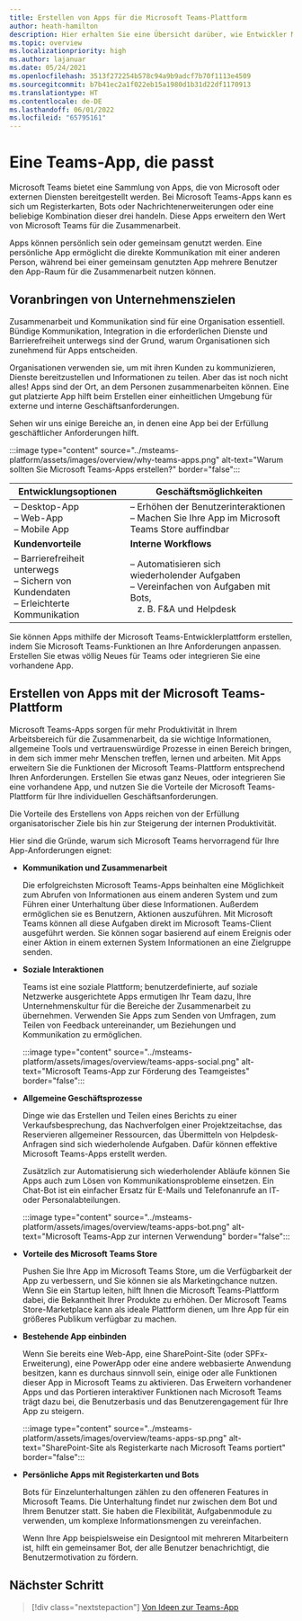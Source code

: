 ```yaml
---
title: Erstellen von Apps für die Microsoft Teams-Plattform
author: heath-hamilton
description: Hier erhalten Sie eine Übersicht darüber, wie Entwickler Microsoft Teams-Features mit benutzerdefinierten Apps erweitern können.
ms.topic: overview
ms.localizationpriority: high
ms.author: lajanuar
ms.date: 05/24/2021
ms.openlocfilehash: 3513f272254b578c94a9b9adcf7b70f1113e4509
ms.sourcegitcommit: b7b41ec2a1f022eb15a1980d1b31d22df1170913
ms.translationtype: HT
ms.contentlocale: de-DE
ms.lasthandoff: 06/01/2022
ms.locfileid: "65795161"
---
```

# <a name="teams-app-that-fits"></a>Eine Teams-App, die passt

Microsoft Teams bietet eine Sammlung von Apps, die von Microsoft oder externen Diensten bereitgestellt werden. Bei Microsoft Teams-Apps kann es sich um Registerkarten, Bots oder Nachrichtenerweiterungen oder eine beliebige Kombination dieser drei handeln. Diese Apps erweitern den Wert von Microsoft Teams für die Zusammenarbeit.

Apps können persönlich sein oder gemeinsam genutzt werden. Eine persönliche App ermöglicht die direkte Kommunikation mit einer anderen Person, während bei einer gemeinsam genutzten App mehrere Benutzer den App-Raum für die Zusammenarbeit nutzen können.

## <a name="driving-organizational-goals"></a>Voranbringen von Unternehmenszielen

Zusammenarbeit und Kommunikation sind für eine Organisation essentiell. Bündige Kommunikation, Integration in die erforderlichen Dienste und Barrierefreiheit unterwegs sind der Grund, warum Organisationen sich zunehmend für Apps entscheiden.

Organisationen verwenden sie, um mit ihren Kunden zu kommunizieren, Dienste bereitzustellen und Informationen zu teilen. Aber das ist noch nicht alles! Apps sind der Ort, an dem Personen zusammenarbeiten können. Eine gut platzierte App hilft beim Erstellen einer einheitlichen Umgebung für externe und interne Geschäftsanforderungen.

Sehen wir uns einige Bereiche an, in denen eine App bei der Erfüllung geschäftlicher Anforderungen hilft.

:::image type="content" source="../msteams-platform/assets/images/overview/why-teams-apps.png" alt-text="Warum sollten Sie Microsoft Teams-Apps erstellen?" border="false":::

| **Entwicklungsoptionen** | **Geschäftsmöglichkeiten** |
| --- | --- |
| – Desktop-App <br> – Web-App <br> – Mobile App | – Erhöhen der Benutzerinteraktionen <br> – Machen Sie Ihre App im Microsoft Teams Store auffindbar |
| **Kundenvorteile** | **Interne Workflows** |
| – Barrierefreiheit unterwegs <br> – Sichern von Kundendaten <br> – Erleichterte Kommunikation | – Automatisieren sich wiederholender Aufgaben <br> – Vereinfachen von Aufgaben mit Bots, <br> &nbsp;&nbsp; z. B. F&A und Helpdesk |

Sie können Apps mithilfe der Microsoft Teams-Entwicklerplattform erstellen, indem Sie Microsoft Teams-Funktionen an Ihre Anforderungen anpassen. Erstellen Sie etwas völlig Neues für Teams oder integrieren Sie eine vorhandene App.

## <a name="build-apps-with-microsoft-teams-platform"></a>Erstellen von Apps mit der Microsoft Teams-Plattform

Microsoft Teams-Apps sorgen für mehr Produktivität in Ihrem Arbeitsbereich für die Zusammenarbeit, da sie wichtige Informationen, allgemeine Tools und vertrauenswürdige Prozesse in einen Bereich bringen, in dem sich immer mehr Menschen treffen, lernen und arbeiten. Mit Apps erweitern Sie die Funktionen der Microsoft Teams-Plattform entsprechend Ihren Anforderungen. Erstellen Sie etwas ganz Neues, oder integrieren Sie eine vorhandene App, und nutzen Sie die Vorteile der Microsoft Teams-Plattform für Ihre individuellen Geschäftsanforderungen.

Die Vorteile des Erstellens von Apps reichen von der Erfüllung organisatorischer Ziele bis hin zur Steigerung der internen Produktivität.

Hier sind die Gründe, warum sich Microsoft Teams hervorragend für Ihre App-Anforderungen eignet:

- **Kommunikation und Zusammenarbeit**

    Die erfolgreichsten Microsoft Teams-Apps beinhalten eine Möglichkeit zum Abrufen von Informationen aus einem anderen System und zum Führen einer Unterhaltung über diese Informationen. Außerdem ermöglichen sie es Benutzern, Aktionen auszuführen. Mit Microsoft Teams können all diese Aufgaben direkt im Microsoft Teams-Client ausgeführt werden. Sie können sogar basierend auf einem Ereignis oder einer Aktion in einem externen System Informationen an eine Zielgruppe senden.

- **Soziale Interaktionen**

    Teams ist eine soziale Plattform; benutzerdefinierte, auf soziale Netzwerke ausgerichtete Apps ermutigen Ihr Team dazu, Ihre Unternehmenskultur für die Bereiche der Zusammenarbeit zu übernehmen. Verwenden Sie Apps zum Senden von Umfragen, zum Teilen von Feedback untereinander, um Beziehungen und Kommunikation zu ermöglichen.

    :::image type="content" source="../msteams-platform/assets/images/overview/teams-apps-social.png" alt-text="Microsoft Teams-App zur Förderung des Teamgeistes" border="false":::

- **Allgemeine Geschäftsprozesse**

    Dinge wie das Erstellen und Teilen eines Berichts zu einer Verkaufsbesprechung, das Nachverfolgen einer Projektzeitachse, das Reservieren allgemeiner Ressourcen, das Übermitteln von Helpdesk-Anfragen sind sich wiederholende Aufgaben. Dafür können effektive Microsoft Teams-Apps erstellt werden.

    Zusätzlich zur Automatisierung sich wiederholender Abläufe können Sie Apps auch zum Lösen von Kommunikationsprobleme einsetzen. Ein Chat-Bot ist ein einfacher Ersatz für E-Mails und Telefonanrufe an IT- oder Personalabteilungen.

    :::image type="content" source="../msteams-platform/assets/images/overview/teams-apps-bot.png" alt-text="Microsoft Teams-App zur internen Verwendung" border="false":::

- **Vorteile des Microsoft Teams Store**

    Pushen Sie Ihre App im Microsoft Teams Store, um die Verfügbarkeit der App zu verbessern, und Sie können sie als Marketingchance nutzen. Wenn Sie ein Startup leiten, hilft Ihnen die Microsoft Teams-Plattform dabei, die Bekanntheit Ihrer Produkte zu erhöhen. Der Microsoft Teams Store-Marketplace kann als ideale Plattform dienen, um Ihre App für ein größeres Publikum verfügbar zu machen.

- **Bestehende App einbinden**

    Wenn Sie bereits eine Web-App, eine SharePoint-Site (oder SPFx-Erweiterung), eine PowerApp oder eine andere webbasierte Anwendung besitzen, kann es durchaus sinnvoll sein, einige oder alle Funktionen dieser App in Microsoft Teams zu aktivieren. Das Erweitern vorhandener Apps und das Portieren interaktiver Funktionen nach Microsoft Teams trägt dazu bei, die Benutzerbasis und das Benutzerengagement für Ihre App zu steigern.

    :::image type="content" source="../msteams-platform/assets/images/overview/teams-apps-sp.png" alt-text="SharePoint-Site als Registerkarte nach Microsoft Teams portiert" border="false":::

- **Persönliche Apps mit Registerkarten und Bots**

    Bots für Einzelunterhaltungen zählen zu den offeneren Features in Microsoft Teams. Die Unterhaltung findet nur zwischen dem Bot und Ihrem Benutzer statt. Sie haben die Flexibilität, Aufgabenmodule zu verwenden, um komplexe Informationsmengen zu vereinfachen.

    Wenn Ihre App beispielsweise ein Designtool mit mehreren Mitarbeitern ist, hilft ein gemeinsamer Bot, der alle Benutzer benachrichtigt, die Benutzermotivation zu fördern.

## <a name="next-step"></a>Nächster Schritt

> [!div class="nextstepaction"]
> [Von Ideen zur Teams-App](overview-story.md)
